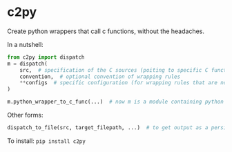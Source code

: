 
# c2py
Create python wrappers that call c functions, without the headaches.

In a nutshell:

```python
from c2py import dispatch
m = dispatch(
    src,  # specification of the C sources (poiting to specific C functions)
	convention,  # optional convention of wrapping rules
	**configs  # specific configuration (for wrapping rules that are not covered by convention, or need to be overwritten)
)

m.python_wrapper_to_c_func(...)  # now m is a module containing python wrappers to the desired c functions
```

Other forms:
```python
dispatch_to_file(src, target_filepath, ...)  # to get output as a persisted .py file
```

To install:	```pip install c2py```






